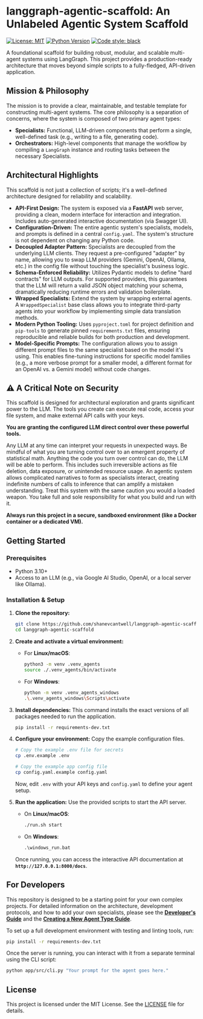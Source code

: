 # langgraph-agentic-scaffold: An Unlabeled Agentic System Scaffold

[![License: MIT](https://img.shields.io/badge/License-MIT-yellow.svg)](https://opensource.org/licenses/MIT)
[![Python Version](https://img.shields.io/badge/python-3.10+-blue.svg)](https://www.python.org/downloads/)
[![Code style: black](https://img.shields.io/badge/code%20style-black-000000.svg)](https://github.com/psf/black)

A foundational scaffold for building robust, modular, and scalable multi-agent systems using LangGraph. This project provides a production-ready architecture that moves beyond simple scripts to a fully-fledged, API-driven application.

## Mission & Philosophy

The mission is to provide a clear, maintainable, and testable template for constructing multi-agent systems. The core philosophy is a separation of concerns, where the system is composed of two primary agent types:

*   **Specialists:** Functional, LLM-driven components that perform a single, well-defined task (e.g., writing to a file, generating code).
*   **Orchestrators:** High-level components that manage the workflow by compiling a `LangGraph` instance and routing tasks between the necessary Specialists.

## Architectural Highlights

This scaffold is not just a collection of scripts; it's a well-defined architecture designed for reliability and scalability.

*   **API-First Design:** The system is exposed via a **FastAPI** web server, providing a clean, modern interface for interaction and integration. Includes auto-generated interactive documentation (via Swagger UI).
*   **Configuration-Driven:** The entire agentic system's specialists, models, and prompts is defined in a central `config.yaml`. The system's structure is not dependent on changing any Python code.
*   **Decoupled Adapter Pattern:** Specialists are decoupled from the underlying LLM clients. They request a pre-configured "adapter" by name, allowing you to swap LLM providers (Gemini, OpenAI, Ollama, etc.) in the config file without touching the specialist's business logic.
*   **Schema-Enforced Reliability:** Utilizes Pydantic models to define "hard contracts" for LLM outputs. For supported providers, this guarantees that the LLM will return a valid JSON object matching your schema, dramatically reducing runtime errors and validation boilerplate.
*   **Wrapped Specialists:** Extend the system by wrapping external agents. A `WrappedSpecialist` base class allows you to integrate third-party agents into your workflow by implementing simple data translation methods.
*   **Modern Python Tooling:** Uses `pyproject.toml` for project definition and `pip-tools` to generate pinned `requirements.txt` files, ensuring reproducible and reliable builds for both production and development.
*   **Model-Specific Prompts:** The configuration allows you to assign different prompt files to the same specialist based on the model it's using. This enables fine-tuning instructions for specific model families (e.g., a more verbose prompt for a smaller model, a different format for an OpenAI vs. a Gemini model) without code changes.

## ⚠️ A Critical Note on Security

This scaffold is designed for architectural exploration and grants significant power to the LLM. The tools you create can execute real code, access your file system, and make external API calls with your keys.

**You are granting the configured LLM direct control over these powerful tools.**

Any LLM at any time can interpret your requests in unexpected ways. Be mindful of what you are turning control over to an emergent property of statistical math. Anything the code you turn over control can do, the LLM will be able to perform. This includes such irreversible actions as file deletion, data exposure, or unintended resource usage. An agentic system allows complicated narratives to form as specialists interact, creating indefinite numbers of calls to inference that can amplify a mistaken understanding. Treat this system with the same caution you would a loaded weapon. You take full and sole responsibility for what you build and run with it.

**Always run this project in a secure, sandboxed environment (like a Docker container or a dedicated VM).**

## Getting Started

### Prerequisites

*   Python 3.10+
*   Access to an LLM (e.g., via Google AI Studio, OpenAI, or a local server like Ollama).

### Installation & Setup

1.  **Clone the repository:**
    ```sh
    git clone https://github.com/shanevcantwell/langgraph-agentic-scaffold.git
    cd langgraph-agentic-scaffold
    ```

2.  **Create and activate a virtual environment:**
    *   For **Linux/macOS**:
        ```sh
        python3 -m venv .venv_agents
        source ./.venv_agents/bin/activate
        ```
    *   For **Windows**:
        ```sh
        python -m venv .venv_agents_windows
        .\.venv_agents_windows\Scripts\activate
        ```

3.  **Install dependencies:**
    This command installs the exact versions of all packages needed to run the application.
    ```sh
    pip install -r requirements-dev.txt
    ```

4.  **Configure your environment:**
    Copy the example configuration files.
    ```sh
    # Copy the example .env file for secrets
    cp .env.example .env

    # Copy the example app config file
    cp config.yaml.example config.yaml
    ```
    Now, edit `.env` with your API keys and `config.yaml` to define your agent setup.

5.  **Run the application:**
    Use the provided scripts to start the API server.
    *   On **Linux/macOS**:
        ```sh
        ./run.sh start
        ```
    *   On **Windows**:
        ```bat
        .\windows_run.bat
        ```
    Once running, you can access the interactive API documentation at **`http://127.0.0.1:8000/docs`**.

## For Developers

This repository is designed to be a starting point for your own complex projects. For detailed information on the architecture, development protocols, and how to add your own specialists, please see the **[Developer's Guide](./docs/DEVELOPERS_GUIDE.md)** and the **[Creating a New Agent Type Guide](./docs/CREATING_A_NEW_AGENT_TYPE.md)**.

To set up a full development environment with testing and linting tools, run:
```sh
pip install -r requirements-dev.txt
```

Once the server is running, you can interact with it from a separate terminal using the CLI script:
```sh
python app/src/cli.py "Your prompt for the agent goes here."
```

## License

This project is licensed under the MIT License. See the [LICENSE](LICENSE) file for details.